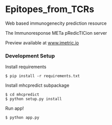 # Epitopes_from_TCRs
Web based immunogenecity prediction resource


The Immunoresponse METa pRedicTICion server 

Preview available at www.imetric.io 

### Development Setup
Install requirements
```
$ pip install -r requirements.txt
```

Install mhcpredict subpackage
```
$ cd mhcpredict
$ python setup.py install
```

Run app!
```
$ python app.py
```


